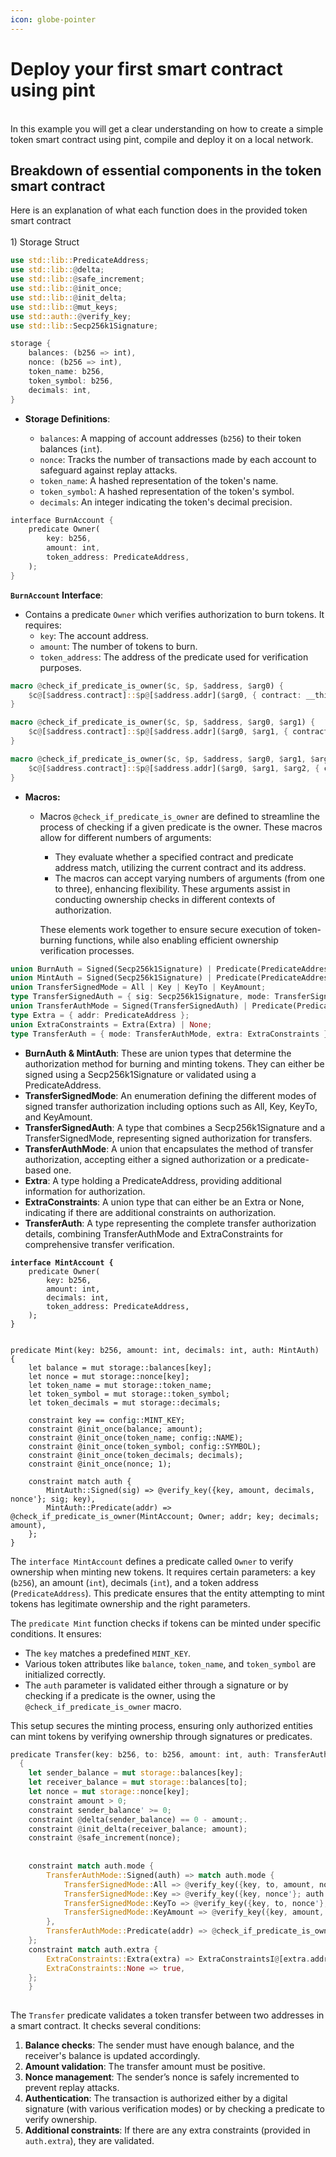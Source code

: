 ```yaml
---
icon: globe-pointer
---
```


# Deploy your first smart contract using pint

\
In this example you will get a clear understanding on how to create a simple token smart contract using pint, compile and deploy it on a local network.&#x20;

## Breakdown of essential components in the token smart contract

Here is an explanation of what each function does in the provided token smart contract\
\
1\) Storage Struct

```rust
use std::lib::PredicateAddress;
use std::lib::@delta;
use std::lib::@safe_increment;
use std::lib::@init_once;
use std::lib::@init_delta;
use std::lib::@mut_keys;
use std::auth::@verify_key;
use std::lib::Secp256k1Signature;

storage {
    balances: (b256 => int),
    nonce: (b256 => int),
    token_name: b256,
    token_symbol: b256,
    decimals: int,
}
```

*   **Storage Definitions**:

    * `balances`: A mapping of account addresses (`b256`) to their token balances (`int`).
    * `nonce`: Tracks the number of transactions made by each account to safeguard against replay attacks.
    * `token_name`: A hashed representation of the token's name.
    * `token_symbol`: A hashed representation of the token's symbol.
    * `decimals`: An integer indicating the token's decimal precision.



```rust
interface BurnAccount {
    predicate Owner(
        key: b256,
        amount: int,
        token_address: PredicateAddress,
    );
}

```

**`BurnAccount` Interface**:

* Contains a predicate `Owner` which verifies authorization to burn tokens. It requires:
  * `key`: The account address.
  * `amount`: The number of tokens to burn.
  * `token_address`: The address of the predicate used for verification purposes.

```rust
macro @check_if_predicate_is_owner($c, $p, $address, $arg0) {
    $c@[$address.contract]::$p@[$address.addr]($arg0, { contract: __this_contract_address(), addr: __this_address() })
}

macro @check_if_predicate_is_owner($c, $p, $address, $arg0, $arg1) {
    $c@[$address.contract]::$p@[$address.addr]($arg0, $arg1, { contract: __this_contract_address(), addr: __this_address() })
}

macro @check_if_predicate_is_owner($c, $p, $address, $arg0, $arg1, $arg2) {
    $c@[$address.contract]::$p@[$address.addr]($arg0, $arg1, $arg2, { contract: __this_contract_address(), addr: __this_address() })
}
```

* **Macros:**
  *   Macros `@check_if_predicate_is_owner` are defined to streamline the process of checking if a given predicate is the owner. These macros allow for different numbers of arguments:

      * They evaluate whether a specified contract and predicate address match, utilizing the current contract and its address.
      * The macros can accept varying numbers of arguments (from one to three), enhancing flexibility. These arguments assist in conducting ownership checks in different contexts of authorization.

      These elements work together to ensure secure execution of token-burning functions, while also enabling efficient ownership verification processes.

```rust
union BurnAuth = Signed(Secp256k1Signature) | Predicate(PredicateAddress);
union MintAuth = Signed(Secp256k1Signature) | Predicate(PredicateAddress);
union TransferSignedMode = All | Key | KeyTo | KeyAmount;
type TransferSignedAuth = { sig: Secp256k1Signature, mode: TransferSignedMode };
union TransferAuthMode = Signed(TransferSignedAuth) | Predicate(PredicateAddress);
type Extra = { addr: PredicateAddress };
union ExtraConstraints = Extra(Extra) | None;
type TransferAuth = { mode: TransferAuthMode, extra: ExtraConstraints };
```

* **BurnAuth & MintAuth**: These are union types that determine the authorization method for burning and minting tokens. They can either be signed using a Secp256k1Signature or validated using a PredicateAddress.
* **TransferSignedMode**: An enumeration defining the different modes of signed transfer authorization including options such as All, Key, KeyTo, and KeyAmount.
* **TransferSignedAuth**: A type that combines a Secp256k1Signature and a TransferSignedMode, representing signed authorization for transfers.
* **TransferAuthMode**: A union that encapsulates the method of transfer authorization, accepting either a signed authorization or a predicate-based one.
* **Extra**: A type holding a PredicateAddress, providing additional information for authorization.
* **ExtraConstraints**: A union type that can either be an Extra or None, indicating if there are additional constraints on authorization.
* **TransferAuth**: A type representing the complete transfer authorization details, combining TransferAuthMode and ExtraConstraints for comprehensive transfer verification.

<pre class="language-rust"><code class="lang-rust"><strong>interface MintAccount {
</strong>    predicate Owner(
        key: b256,
        amount: int,
        decimals: int,
        token_address: PredicateAddress,
    );
}


predicate Mint(key: b256, amount: int, decimals: int, auth: MintAuth) {
    let balance = mut storage::balances[key];
    let nonce = mut storage::nonce[key];
    let token_name = mut storage::token_name;
    let token_symbol = mut storage::token_symbol;
    let token_decimals = mut storage::decimals;

    constraint key == config::MINT_KEY;
    constraint @init_once(balance; amount);
    constraint @init_once(token_name; config::NAME);
    constraint @init_once(token_symbol; config::SYMBOL);
    constraint @init_once(token_decimals; decimals);
    constraint @init_once(nonce; 1);

    constraint match auth {
        MintAuth::Signed(sig) => @verify_key({key, amount, decimals, nonce'}; sig; key),
        MintAuth::Predicate(addr) => @check_if_predicate_is_owner(MintAccount; Owner; addr; key; decimals; amount),
    };
}
</code></pre>

The `interface MintAccount` defines a predicate called `Owner` to verify ownership when minting new tokens. It requires certain parameters: a key (`b256`), an amount (`int`), decimals (`int`), and a token address (`PredicateAddress`). This predicate ensures that the entity attempting to mint tokens has legitimate ownership and the right parameters.

The `predicate Mint` function checks if tokens can be minted under specific conditions. It ensures:

* The `key` matches a predefined `MINT_KEY`.
* Various token attributes like `balance`, `token_name`, and `token_symbol` are initialized correctly.
* The `auth` parameter is validated either through a signature or by checking if a predicate is the owner, using the `@check_if_predicate_is_owner` macro.

This setup secures the minting process, ensuring only authorized entities can mint tokens by verifying ownership through signatures or predicates.

```rust
predicate Transfer(key: b256, to: b256, amount: int, auth: TransferAuth) {
  {
    let sender_balance = mut storage::balances[key];
    let receiver_balance = mut storage::balances[to];
    let nonce = mut storage::nonce[key];
    constraint amount > 0;
    constraint sender_balance' >= 0;
    constraint @delta(sender_balance) == 0 - amount;.
    constraint @init_delta(receiver_balance; amount);
    constraint @safe_increment(nonce);
    
   
    constraint match auth.mode {
        TransferAuthMode::Signed(auth) => match auth.mode {
            TransferSignedMode::All => @verify_key({key, to, amount, nonce'}; auth.sig; key),
            TransferSignedMode::Key => @verify_key({key, nonce'}; auth.sig; key),
            TransferSignedMode::KeyTo => @verify_key({key, to, nonce'}; auth.sig; key),
            TransferSignedMode::KeyAmount => @verify_key({key, amount, nonce'}; auth.sig; key),
        },
        TransferAuthMode::Predicate(addr) => @check_if_predicate_is_owner(TransferAccount; Owner; addr; key; to; amount),
    };
    constraint match auth.extra {
        ExtraConstraints::Extra(extra) => ExtraConstraintsI@[extra.addr.contract]::Check@[extra.addr.addr]({ contract: __this_contract_address(), addr: __this_address() }),
        ExtraConstraints::None => true,
    };
    }
    
```

The `Transfer` predicate validates a token transfer between two addresses in a smart contract. It checks several conditions:

1. **Balance checks**: The sender must have enough balance, and the receiver's balance is updated accordingly.
2. **Amount validation**: The transfer amount must be positive.
3. **Nonce management**: The sender’s nonce is safely incremented to prevent replay attacks.
4. **Authentication**: The transaction is authorized either by a digital signature (with various verification modes) or by checking a predicate to verify ownership.
5. **Additional constraints**: If there are any extra constraints (provided in `auth.extra`), they are validated.



